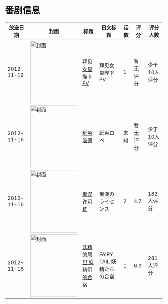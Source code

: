# 番剧信息

|放送日期|封面|标题|日文标题|话数|评分|评分人数|
|---|---|---|---|---|---|---|
|2012-11-16|<img src="https://lain.bgm.tv/pic/cover/c/43/a3/433050_Nx7Dl.jpg" alt="封面" style="width:150px;height:200px;object-fit:cover;">|[拜见女皇陛下PV](https://bangumi.tv/subject/433050)|拜见女皇陛下PV|1|暂无评分|少于10人评分|
|2012-11-16|<img src="https://lain.bgm.tv/pic/cover/c/06/96/337292_52283.jpg" alt="封面" style="width:150px;height:200px;object-fit:cover;">|[纸兔洛佩](https://bangumi.tv/subject/337292)|紙兎ロペ|未知|暂无评分|少于10人评分|
|2012-11-16|<img src="https://bangumi.tv/img/no_icon_subject.png" alt="封面" style="width:150px;height:200px;object-fit:cover;">|[痴汉许可证](https://bangumi.tv/subject/55101)|痴漢のライセンス|2|4.7|182人评分|
|2012-11-16|<img src="https://lain.bgm.tv/pic/cover/c/cf/40/54356_2Wrwc.jpg" alt="封面" style="width:150px;height:200px;object-fit:cover;">|[妖精的尾巴 妖精们的合宿](https://bangumi.tv/subject/54356)|FAIRY TAIL 妖精たちの合宿|1|6.9|281人评分|
